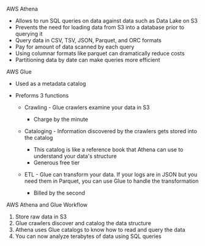 AWS Athena

- Allows to run SQL queries on data against data such as Data Lake on S3
- Prevents the need for loading data from S3 into a database prior to querying it
- Query data in CSV, TSV, JSON, Parquet, and ORC formats
- Pay for amount of data scanned by each query
- Using columnar formats like parquet can dramatically reduce costs
- Partitioning data by date can make queries more efficient
 
AWS Glue

- Used as a metadata catalog
- Preforms 3 functions
    
    - Crawling - Glue crawlers examine your data in S3
        
        - Charge by the minute
    - Cataloging - Information discovered by the crawlers gets stored into the catalog
        
        - This catalog is like a reference book that Athena can use to understand your data's structure
        - Generous free tier
    - ETL - Glue can transform your data. If your logs are in JSON but you need them in Parquet, you can use Glue to handle the transformation
        
        - Billed by the second
 
AWS Athena and Glue Workflow
 
1. Store raw data in S3
2. Glue crawlers discover and catalog the data structure
3. Athena uses Glue catalogs to know how to read and query the data
4. You can now analyze terabytes of data using SQL queries